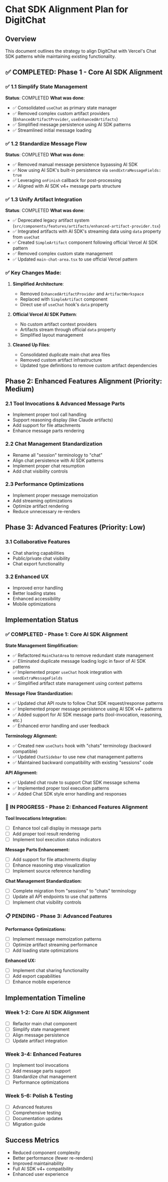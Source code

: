 # Chat SDK Alignment Plan for DigitChat

## Overview
This document outlines the strategy to align DigitChat with Vercel's Chat SDK patterns while maintaining existing functionality.

## ✅ COMPLETED: Phase 1 - Core AI SDK Alignment

### ✅ 1.1 Simplify State Management
**Status**: COMPLETED
**What was done**:
- ✅ Consolidated `useChat` as primary state manager
- ✅ Removed complex custom artifact providers (`EnhancedArtifactProvider`, `useEnhancedArtifacts`)
- ✅ Simplified message persistence using AI SDK patterns
- ✅ Streamlined initial message loading

### ✅ 1.2 Standardize Message Flow  
**Status**: COMPLETED
**What was done**:
- ✅ Removed manual message persistence bypassing AI SDK
- ✅ Now using AI SDK's built-in persistence via `sendExtraMessageFields: true`
- ✅ Leveraging `onFinish` callback for post-processing
- ✅ Aligned with AI SDK v4+ message parts structure

### ✅ 1.3 Unify Artifact Integration
**Status**: COMPLETED
**What was done**:
- ✅ Deprecated legacy artifact system (`src/components/features/artifacts/enhanced-artifact-provider.tsx`)
- ✅ Integrated artifacts with AI SDK's streaming data using `data` property from `useChat`
- ✅ Created `SimpleArtifact` component following official Vercel AI SDK pattern
- ✅ Removed complex custom state management
- ✅ Updated `main-chat-area.tsx` to use official Vercel pattern

### ✅ Key Changes Made:

1. **Simplified Architecture**: 
   - Removed `EnhancedArtifactProvider` and `ArtifactWorkspace`
   - Replaced with `SimpleArtifact` component
   - Direct use of `useChat` hook's `data` property

2. **Official Vercel AI SDK Pattern**: 
   - No custom artifact context providers
   - Artifacts stream through official `data` property
   - Simplified layout management

3. **Cleaned Up Files**:
   - Consolidated duplicate main chat area files
   - Removed custom artifact infrastructure
   - Updated type definitions to remove custom artifact dependencies

## Phase 2: Enhanced Features Alignment (Priority: Medium)

### 2.1 Tool Invocations & Advanced Message Parts
- Implement proper tool call handling
- Support reasoning display (like Claude artifacts)  
- Add support for file attachments
- Enhance message parts rendering

### 2.2 Chat Management Standardization
- Rename all "session" terminology to "chat"
- Align chat persistence with AI SDK patterns
- Implement proper chat resumption
- Add chat visibility controls

### 2.3 Performance Optimizations
- Implement proper message memoization
- Add streaming optimizations
- Optimize artifact rendering
- Reduce unnecessary re-renders

## Phase 3: Advanced Features (Priority: Low)

### 3.1 Collaborative Features
- Chat sharing capabilities
- Public/private chat visibility
- Chat export functionality

### 3.2 Enhanced UX
- Improved error handling
- Better loading states
- Enhanced accessibility
- Mobile optimizations

## Implementation Status

### ✅ COMPLETED - Phase 1: Core AI SDK Alignment

**State Management Simplification:**
- ✅ Refactored `MainChatArea` to remove redundant state management
- ✅ Eliminated duplicate message loading logic in favor of AI SDK patterns
- ✅ Implemented proper `useChat` hook integration with `sendExtraMessageFields`
- ✅ Simplified artifact state management using context patterns

**Message Flow Standardization:**
- ✅ Updated chat API route to follow Chat SDK request/response patterns
- ✅ Implemented proper message persistence using AI SDK v4+ patterns
- ✅ Added support for AI SDK message parts (tool-invocation, reasoning, etc.)
- ✅ Enhanced error handling and user feedback

**Terminology Alignment:**
- ✅ Created new `useChats` hook with "chats" terminology (backward compatible)
- ✅ Updated `ChatSidebar` to use new chat management patterns
- ✅ Maintained backward compatibility with existing "sessions" code

**API Alignment:**
- ✅ Updated chat route to support Chat SDK message schema
- ✅ Implemented proper tool execution patterns
- ✅ Added Chat SDK style error handling and responses

### 🔄 IN PROGRESS - Phase 2: Enhanced Features Alignment

**Tool Invocations Integration:**
- [ ] Enhance tool call display in message parts
- [ ] Add proper tool result rendering
- [ ] Implement tool execution status indicators

**Message Parts Enhancement:**
- [ ] Add support for file attachments display
- [ ] Enhance reasoning step visualization  
- [ ] Implement source reference handling

**Chat Management Standardization:**
- [ ] Complete migration from "sessions" to "chats" terminology
- [ ] Update all API endpoints to use chat patterns
- [ ] Implement chat visibility controls

### 📋 PENDING - Phase 3: Advanced Features

**Performance Optimizations:**
- [ ] Implement message memoization patterns
- [ ] Optimize artifact streaming performance
- [ ] Add loading state optimizations

**Enhanced UX:**
- [ ] Implement chat sharing functionality
- [ ] Add export capabilities
- [ ] Enhance mobile experience

## Implementation Timeline

### Week 1-2: Core AI SDK Alignment
- [ ] Refactor main chat component
- [ ] Simplify state management
- [ ] Align message persistence
- [ ] Update artifact integration

### Week 3-4: Enhanced Features
- [ ] Implement tool invocations
- [ ] Add message parts support
- [ ] Standardize chat management
- [ ] Performance optimizations

### Week 5-6: Polish & Testing
- [ ] Advanced features
- [ ] Comprehensive testing
- [ ] Documentation updates
- [ ] Migration guide

## Success Metrics
- Reduced component complexity
- Better performance (fewer re-renders)
- Improved maintainability
- Full AI SDK v4+ compatibility
- Enhanced user experience

